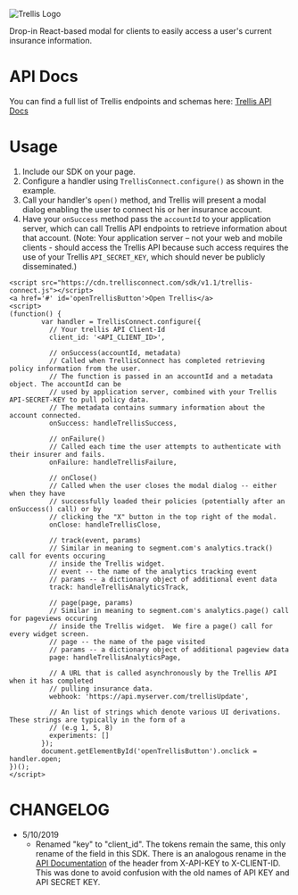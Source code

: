 ![Trellis Logo](https://cdn.trellisconnect.com/sdk/v1.1/js-sdk/assets/images/header.png)

Drop-in React-based modal for clients to easily access a user's current insurance information.

# API Docs

You can find a full list of Trellis endpoints and schemas here: [Trellis API Docs](https://trellisconnect.com/docs)

# Usage

1. Include our SDK on your page.
2. Configure a handler using `TrellisConnect.configure()` as shown in the example.
3. Call your handler's `open()` method, and Trellis will present a modal dialog enabling the user to connect his or her insurance account.
4. Have your `onSuccess` method pass the `accountId` to your application server, which can call Trellis API endpoints to retrieve information about that account. (Note: Your application server – not your web and mobile clients - should access the Trellis API because such access requires the use of your Trellis `API_SECRET_KEY`, which should never be publicly disseminated.)

```
<script src="https://cdn.trellisconnect.com/sdk/v1.1/trellis-connect.js"></script>
<a href='#' id='openTrellisButton'>Open Trellis</a>
<script>
(function() {
        var handler = TrellisConnect.configure({
          // Your trellis API Client-Id
          client_id: '<API_CLIENT_ID>',

          // onSuccess(accountId, metadata)
          // Called when TrellisConnect has completed retrieving policy information from the user.
          // The function is passed in an accountId and a metadata object. The accountId can be
          // used by application server, combined with your Trellis API-SECRET-KEY to pull policy data.
          // The metadata contains summary information about the account connected.
          onSuccess: handleTrellisSuccess,

          // onFailure()
          // Called each time the user attempts to authenticate with their insurer and fails.
          onFailure: handleTrellisFailure,

          // onClose()
          // Called when the user closes the modal dialog -- either when they have
          // successfully loaded their policies (potentially after an onSuccess() call) or by
          // clicking the "X" button in the top right of the modal.
          onClose: handleTrellisClose,

          // track(event, params)
          // Similar in meaning to segment.com's analytics.track() call for events occuring
          // inside the Trellis widget.
          // event -- the name of the analytics tracking event
          // params -- a dictionary object of additional event data
          track: handleTrellisAnalyticsTrack,

          // page(page, params)
          // Similar in meaning to segment.com's analytics.page() call for pageviews occuring
          // inside the Trellis widget.  We fire a page() call for every widget screen.
          // page -- the name of the page visited
          // params -- a dictionary object of additional pageview data
          page: handleTrellisAnalyticsPage,

          // A URL that is called asynchronously by the Trellis API when it has completed
          // pulling insurance data.
          webhook: 'https://api.myserver.com/trellisUpdate',
          
          // An list of strings which denote various UI derivations. These strings are typically in the form of a
          // (e.g 1, 5, 8)
          experiments: []
        });
        document.getElementById('openTrellisButton').onclick = handler.open;
})();
</script>
```

# CHANGELOG

* 5/10/2019
  *  Renamed "key" to "client_id".  The tokens remain the same, this only rename of the field in this SDK.  There is an analogous rename in the [API Documentation](https://trellisconnect.com/docs) of the header from X-API-KEY to X-CLIENT-ID.  This was done to avoid confusion with the old names of API KEY and API SECRET KEY.
